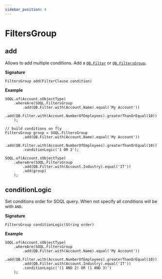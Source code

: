 ```yaml
---
sidebar_position: 4
---
```


# FiltersGroup

## add

Allows to add multiple conditions.
Add a [`QB.Filter`](soql-filter.md) or [`QB.FiltersGroup`](soql-filters-group.md).

**Signature**

```apex
FiltersGroup add(FilterClause condition)
```

**Example**

```apex
SOQL.of(Account.sObjectType)
    .whereAre(SOQL.FiltersGroup
        .add(QB.Filter.with(Account.Name).equal('My Account'))
        .add(QB.Filter.with(Account.NumberOfEmployees).greaterThanOrEqual(10))
    );
```

```apex
// build conditions on fly
FiltersGroup group = SOQL.FiltersGroup
        .add(QB.Filter.with(Account.Name).equal('My Account'))
        .add(QB.Filter.with(Account.NumberOfEmployees).greaterThanOrEqual(10))
        .conditionLogic('1 OR 2');

SOQL.of(Account.sObjectType)
    .whereAre(SOQL.FiltersGroup
        .add(QB.Filter.with(Account.Industry).equal('IT'))
        .add(group)
    );
```

## conditionLogic

Set conditions order for SOQL query.
When not specify all conditions will be with `AND`.

**Signature**

```apex
FiltersGroup conditionLogic(String order)
```

**Example**

```apex
SOQL.of(Account.sObjectType)
    .whereAre(SOQL.FiltersGroup
        .add(QB.Filter.with(Account.Name).equal('My Account'))
        .add(QB.Filter.with(Account.NumberOfEmployees).greaterThanOrEqual(10))
        .add(QB.Filter.with(Account.Industry).equal('IT'))
        .conditionLogic('(1 AND 2) OR (1 AND 3)')
    );
```
